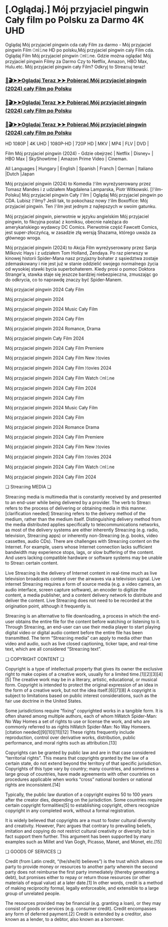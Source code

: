 # [.Oglądaj.] Mój przyjaciel pingwin Cały film po Polsku za Darmo 4K UHD

Oglądaj Mój przyjaciel pingwin cda cały Film za darmo - Mój przyjaciel pingwin Film 𝙾nl𝚒ne HD po polsku,Mój przyjaciel pingwin caly Film cda. Oglądaj Film Mój przyjaciel pingwin 𝙾nl𝚒ne. Gdzie można oglądać Mój przyjaciel pingwin Filmy za Darmo Czy to Netflix, Amazon, HBO Max, Hulu.etc. Mój przyjaciel pingwin cały Film? Odkryj to Strea𝚖uj teraz!

### [📀🎬➤➤Oglądaj Teraz ➤➤ Pobierać Mój przyjaciel pingwin (2024) cały Film po Polsku](https://love-4k.com/pl/movie/1159799/my-penguin-friend-gitcodepl)

### [📀🎬➤➤Oglądaj Teraz ➤➤ Pobierać Mój przyjaciel pingwin (2024) cały Film po Polsku](https://love-4k.com/pl/movie/1159799/my-penguin-friend-gitcodepl)

### [📀🎬➤➤Oglądaj Teraz ➤➤ Pobierać Mój przyjaciel pingwin (2024) cały Film po Polsku](https://love-4k.com/pl/movie/1159799/my-penguin-friend-gitcodepl)

HD 1080P | 4K UHD | 1080P-HD | 720P HD | MKV | MP4 | FLV | DVD |

Film Mój przyjaciel pingwin (2024) - Gdzie obejrzeć | Netflix | Disney+ | HBO Max | SkyShowtime | Amazon Prime Video | Cineman.

All Languages | Hungary | English | Spanish | Franch | German | Italiano |Dutch |Japan

Mój przyjaciel pingwin (2024) to Komedia 𝙵ilm wyreżyserowany przez Tomasz Mandes i z udziałem Magdalena Lamparska, Piotr Witkowski. [𝙵ilm-Polsku] Mój przyjaciel pingwin Cały 𝙵ilm | Oglądaj Mój przyjaciel pingwin  po CDA. Lubisz 𝙵ilmy? Jeśli tak, to pokochasz nowy 𝙵ilm Boxoffice: Mój przyjaciel pingwin. Ten 𝙵ilm jest jednym z najlepszych w swoim gatunku.

Mój przyjaciel pingwin, pierwotnie w języku angielskim Mój przyjaciel pingwin, to fikcyjna postać z komiksu, obecnie należąca do amerykańskiego wydawcy DC Comics. Pierwotnie część Fawcett Comics, jest super-złoczyńcą, w zasadzie złą wersją Shazama, którego uważa za głównego wroga.

Mój przyjaciel pingwin (2024) to Akcja Film wyreżyserowany przez Sanja Milkovic Hays i z udziałem Tom Holland, Zendaya. Po raz pierwszy w kinowej historii Spider-Mana nasz przyjazny bohater z sąsiedztwa zostaje zdemaskowany i nie jest już w stanie oddzielić swojego normalnego życia od wysokiej stawki bycia superbohaterem. Kiedy prosi o pomoc Doktora Strange'a, stawka staje się jeszcze bardziej niebezpieczna, zmuszając go do odkrycia, co to naprawdę znaczy być Spider-Manem.

Mój przyjaciel pingwin 2024 Cały Film

Mój przyjaciel pingwin 2024

Mój przyjaciel pingwin 2024 Music Cały Film

Mój przyjaciel pingwin 2024 Cały Film

Mój przyjaciel pingwin 2024 Romance, Drama

Mój przyjaciel pingwin Cały Film 2024

Mój przyjaciel pingwin 2024 Cały Film Premiere

Mój przyjaciel pingwin 2024 Cały Film New 𝙼ovies

Mój przyjaciel pingwin 2024 Cały Film 𝙼ovies 2024

Mój przyjaciel pingwin 2024 Cały Film Watch 𝙾nl𝚒ne

Mój przyjaciel pingwin 2024 Cały Film 2024

Mój przyjaciel pingwin 2024 Cały Film

Mój przyjaciel pingwin 2024 Music Cały Film

Mój przyjaciel pingwin 2024 Cały Film

Mój przyjaciel pingwin 2024 Romance Drama

Mój przyjaciel pingwin 2024 Cały Film Premiere

Mój przyjaciel pingwin 2024 Cały Film New 𝙼ovies

Mój przyjaciel pingwin 2024 Cały Film 𝙼ovies 2024

Mój przyjaciel pingwin 2024 Cały Film Watch 𝙾nl𝚒ne

Mój przyjaciel pingwin 2024 Cały Film 2024

❏ Strea𝚖ing MEDIA ❏

Strea𝚖ing media is multimedia that is constantly received by and presented to an end-user while being delivered by a provider. The verb to Strea𝚖 refers to the process of delivering or obtaining media in this manner.[clarification needed] Strea𝚖ing refers to the delivery method of the medium, rather than the medium itself. Distinguishing delivery method from the media distributed applies specifically to telecommunications networks, as most of the delivery systems are either inherently Strea𝚖ing (e.g. radio, television, Strea𝚖ing apps) or inherently non-Strea𝚖ing (e.g. books, video cassettes, audio CDs). There are challenges with Strea𝚖ing content on the Internet. For example, users whose Internet connection lacks sufficient bandwidth may experience stops, lags, or slow buffering of the content. And users lacking compatible hardware or software systems may be unable to Strea𝚖 certain content.

Live Strea𝚖ing is the delivery of Internet content in real-time much as live television broadcasts content over the airwaves via a television signal. Live internet Strea𝚖ing requires a form of source media (e.g. a video camera, an audio interface, screen capture software), an encoder to digitize the content, a media publisher, and a content delivery network to distribute and deliver the content. Live Strea𝚖ing does not need to be recorded at the origination point, although it frequently is.

Strea𝚖ing is an alternative to file downloading, a process in which the end-user obtains the entire file for the content before watching or listening to it. Through Strea𝚖ing, an end-user can use their media player to start playing digital video or digital audio content before the entire file has been transmitted. The term “Strea𝚖ing media” can apply to media other than video and audio, such as live closed captioning, ticker tape, and real-time text, which are all considered “Strea𝚖ing text”.

❏ COPYRIGHT CONTENT ❏

Copyright is a type of intellectual property that gives its owner the exclusive right to make copies of a creative work, usually for a limited time.[1][2][3][4][5] The creative work may be in a literary, artistic, educational, or musical form. Copyright is intended to protect the original expression of an idea in the form of a creative work, but not the idea itself.[6][7][8] A copyright is subject to limitations based on public interest considerations, such as the fair use doctrine in the United States.

Some jurisdictions require “fixing” copyrighted works in a tangible form. It is often shared among multiple authors, each of whom hWatch Spider-Man: No Way Homes a set of rights to use or license the work, and who are commonly referred to as rights hWatch Spider-Man: No Way Homeers.[citation needed][9][10][11][12] These rights frequently include reproduction, control over derivative works, distribution, public performance, and moral rights such as attribution.[13]

Copyrights can be granted by public law and are in that case considered “territorial rights”. This means that copyrights granted by the law of a certain state, do not extend beyond the territory of that specific jurisdiction. Copyrights of this type vary by country; many countries, and sometimes a large group of countries, have made agreements with other countries on procedures applicable when works “cross” national borders or national rights are inconsistent.[14]

Typically, the public law duration of a copyright expires 50 to 100 years after the creator dies, depending on the jurisdiction. Some countries require certain copyright formalities[5] to establishing copyright, others recognize copyright in any completed work, without a formal registration.

It is widely believed that copyrights are a must to foster cultural diversity and creativity. However, Parc argues that contrary to prevailing beliefs, imitation and copying do not restrict cultural creativity or diversity but in fact support them further. This argument has been supported by many examples such as Millet and Van Gogh, Picasso, Manet, and Monet, etc.[15]

❏ GOODS OF SERVICES ❏

Credit (from Latin credit, “(he/she/it) believes”) is the trust which allows one party to provide money or resources to another party wherein the second party does not reimburse the first party immediately (thereby generating a debt), but promises either to repay or return those resources (or other materials of equal value) at a later date.[1] In other words, credit is a method of making reciprocity formal, legally enforceable, and extensible to a large group of unrelated people.

The resources provided may be financial (e.g. granting a loan), or they may consist of goods or services (e.g. consumer credit). Credit encompasses any form of deferred payment.[2] Credit is extended by a creditor, also known as a lender, to a debtor, also known as a borrower.
